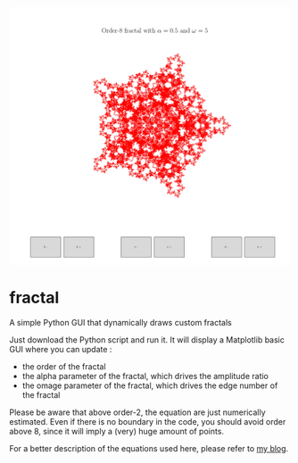 ![fractals_picture](https://github.com/DonutMan06/DonutMan06/blob/main/fractal.png)


# fractal
A simple Python GUI that dynamically draws custom fractals

Just download the Python script and run it.
It will display a Matplotlib basic GUI where you can update :
* the order of the fractal
* the alpha parameter of the fractal, which drives the amplitude ratio
* the omage parameter of the fractal, which drives the edge number of the fractal

Please be aware that above order-2, the equation are just numerically estimated.
Even if there is no boundary in the code, you should avoid order above 8, since it will imply a (very) huge amount of points.

For a better description of the equations used here, please refer to [my blog](http://blog.les-vigneron.fr/mathematique/cas-de-folie-circulaire/).

